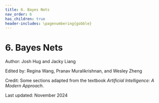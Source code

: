 ```yaml
---
title: 6. Bayes Nets
nav_order: 6
has_children: true
header-includes: \pagenumbering{gobble}
---
```


# 6. Bayes Nets

Author: Josh Hug and Jacky Liang

Edited by: Regina Wang, Pranav Muralikrishnan, and Wesley Zheng

Credit: Some sections adapted from the textbook _Artificial Intelligence: A Modern Approach_.

Last updated: November 2024
